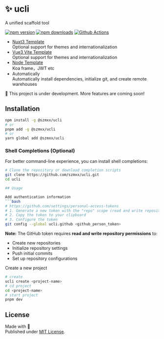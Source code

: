 # ✨ ucli
A unified scaffold tool

[![npm version][version]][npm]
[![npm downloads][downloads]][npm]
[![Github Actions][build]](https://github.com/szmxx/ucli/actions/workflows/build.yml)

- [Nuxt3 Template][Nuxt3] \
Optional support for themes and internationalization
- [Vue3 Vite Template][Vue3] \
Optional support for themes and internationalization
- [Node Template][Node] \
Koa frame，JWT etc
- Automatically \
Automatically install dependencies, initialize git, and create remote warehouses

🚧 This project is under development. More features are coming soon!

## Installation

```bash
npm install -g @szmxx/ucli
# or
pnpm add -g @szmxx/ucli
# or
yarn global add @szmxx/ucli
```

### Shell Completions (Optional)

For better command-line experience, you can install shell completions:

```bash
# Clone the repository or download completion scripts
git clone https://github.com/szmxx/ucli.git
cd ucli

## Usage

Add authentication information
```bash
# https://github.com/settings/personal-access-tokens
# 1. Generate a new token with the "repo" scope (read and write repository permissions)
# 2. Copy the token to your clipboard
# 3. Configure the token
git config --global ucli.github <github_person_token>
```

**Note:** The GitHub token requires **read and write repository permissions** to:
- Create new repositories
- Initialize repository settings
- Push initial commits
- Set up repository configurations

Create a new project
```bash
# create
ucli create <project-name>
# cd project
cd <project-name>
# start project
pnpm dev
```

## License
Made with 💛 \
Published under [MIT License](./LICENSE).


<!-- Badges -->
[Nuxt3]: https://github.com/szmxx/template-nuxt3
[Vue3]: https://github.com/szmxx/template-vite
[Node]: https://github.com/szmxx/template-node
[version]: https://img.shields.io/npm/v/%40szmxx/ucli
[downloads]: https://img.shields.io/npm/dm/%40szmxx/ucli
[npm]: https://npmjs.com/package/@szmxx/ucli
[build]: https://github.com/szmxx/ucli/actions/workflows/build.yml/badge.svg
